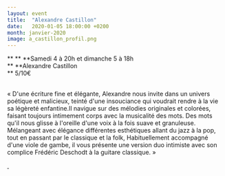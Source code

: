 ```yaml
---
layout: event
title:  "Alexandre Castillon"
date:   2020-01-05 18:00:00 +0200
month: janvier-2020
image: a_castillon_profil.png
---
```


**
**
**Samedi 4 à 20h et dimanche 5 à 18h  
** **Alexandre Castillon  
** 5/10€

<br /> « D'une écriture fine et élégante, Alexandre nous invite dans un univers poétique et malicieux, teinté d'une insouciance qui voudrait rendre à la vie sa légèreté enfantine.Il navigue sur des mélodies originales et colorées, faisant toujours intimement corps avec la musicalité des mots. Des mots qu'il nous glisse à l'oreille d'une voix à la fois suave et granuleuse.   Mélangeant avec élégance différentes esthétiques allant du jazz à la pop, tout en passant par le classique et la folk, Habituellement accompagné d'une viole de gambe, il vous présente une version duo intimiste avec son complice Frédéric Deschodt à la guitare classique. » 

[ ](https://we.tl/t-VCFCC2yvR9)